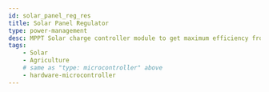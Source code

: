 ```yaml
---
id: solar_panel_reg_res
title: Solar Panel Regulator
type: power-management
desc: MPPT Solar charge controller module to get maximum efficiency from your solar panels by using almost all the sunlight reflected on your solar panels. 
tags:
    - Solar
    - Agriculture
    # same as "type: microcontroller" above
    - hardware-microcontroller
---
```

